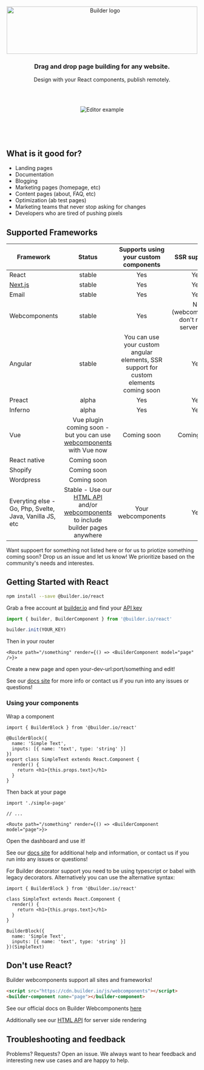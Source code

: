 <br />
<p align="center"><img width="502" height="125" src="https://imgur.com/B9CUJxo.gif" alt="Builder logo" /></p>
<h3 align="center">Drag and drop page building for any website.</h3>
<p align="center">Design with your React components, publish remotely.</p>
<br />
<br />
<p align="center"><img src="https://imgur.com/lHDo3Mq.gif" alt="Editor example" /></p>

<br /><br /><br />

## What is it good for?

- Landing pages
- Documentation
- Blogging
- Marketing pages (homepage, etc)
- Content pages (about, FAQ, etc)
- Optimization (ab test pages)
- Marketing teams that never stop asking for changes
- Developers who are tired of pushing pixels

## Supported Frameworks

| Framework        | Status           | Supports using your custom components | SSR supported |
| ------------- |:-------------:| :-----:| :-----:|
| React      | stable | Yes | Yes |
| [Next.js](packages/react/example/next-js)      | stable | Yes | Yes |
| Email      | stable | Yes | Yes |
| Webcomponents      | stable      |   Yes | No (webcomponents don't render server side) |
| Angular | stable      |  You can use your custom angular elements, SSR support for custom elements coming soon | Yes |
| Preact      | alpha      |   Yes | Yes |
| Inferno | alpha      |    Yes | Yes |
| Vue | Vue plugin coming soon - but you can use [webcomponents](https://builder.io/c/docs/webcomponents-sdk) with Vue now   | Coming soon  | Coming soon | Coming soon |
| React native | Coming soon | | |
| Shopify | Coming soon | | |
| Wordpress | Coming soon | | |
| Everyting else - Go, Php, Svelte, Java, Vanilla JS, etc | Stable - Use our [HTML API](https://builder.io/c/docs/html-api) and/or [webcomponents](https://builder.io/c/docs/webcomponents-sdk) to include builder pages anywhere | Your webcomponents | Yes |

Want suppoert for something not listed here or for us to priotize something coming soon? Drop us an issue and let us know! We prioritize based on the community's needs and interestes.



## Getting Started with React

```sh
npm install --save @builder.io/react
```

Grab a free account at [builder.io](https://builder.io) and find your [API key](https://builder.io/account/organization)

```ts
import { builder, BuilderComponent } from '@builder.io/react'

builder.init(YOUR_KEY)
```

Then in your router
```tsx
<Route path="/something" render={() => <BuilderComponent model="page" />}>
```

Create a new page and open your-dev-url:port/something and edit!

See our [docs site](https://builder.io/c/docs/react) for more info or contact us if you run into any issues or questions!

### Using your components

Wrap a component

```tsx
import { BuilderBlock } from '@builder.io/react'

@BuilderBlock({
  name: 'Simple Text',
  inputs: [{ name: 'text', type: 'string' }]
})
export class SimpleText extends React.Component {
  render() {
    return <h1>{this.props.text}</h1>
  }
}
```

Then back at your page

```tsx
import './simple-page'

// ...

<Route path="/something" render={() => <BuilderComponent model="page">}>
```

Open the dashboard and use it!

See our [docs site](https://builder.io/c/docs/custom-react-components) for additional help and information, or contact us if you run into any issues or questions!

For Builder decorator support you need to be using typescript or babel with legacy decorators.
Alternatively you can use the alternative syntax:

```tsx
import { BuilderBlock } from '@builder.io/react'

class SimpleText extends React.Component {
  render() {
    return <h1>{this.props.text}</h1>
  }
}

BuilderBlock({
  name: 'Simple Text',
  inputs: [{ name: 'text', type: 'string' }]
})(SimpleText)
```

## Don't use React?

Builder webcomponents support all sites and frameworks!

```html
<script src="https://cdn.builder.io/js/webcomponents"></script>
<builder-component name="page"></builder-component>
```

See our official docs on Builder Webcomponents [here](https://builder.io/c/docs/webcomponents-sdk)

Additionally see our [HTML API](https://builder.io/c/docs/html-api) for server side rendering

## Troubleshooting and feedback

Problems? Requests? Open an issue. We always want to hear feedback and interesting new use cases and are happy to help.
